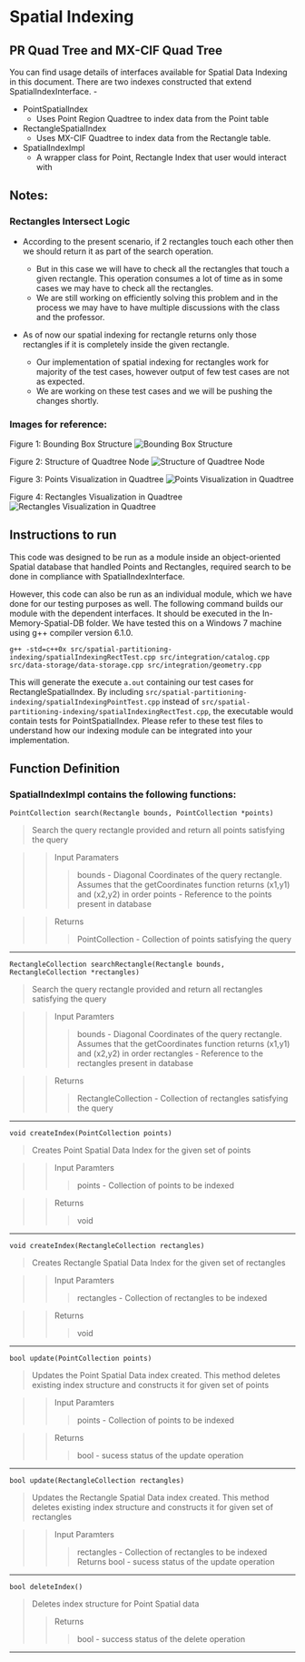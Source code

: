 # Spatial Indexing

## PR Quad Tree and MX-CIF Quad Tree

You can find usage details of interfaces available for Spatial Data Indexing in this document.
There are two indexes constructed that extend SpatialIndexInterface. - 

* PointSpatialIndex
	* Uses Point Region Quadtree to index data from the Point table
* RectangleSpatialIndex 
	* Uses MX-CIF Quadtree to index data from the Rectangle table.
* SpatialIndexImpl
    * A wrapper class for Point, Rectangle Index that user would interact with

## Notes:

### Rectangles Intersect Logic

* According to the present scenario, if 2 rectangles touch each other then we should return it as part of the search operation. 
	* But in this case we will have to check all the rectangles that touch a given rectangle. This operation consumes a lot of time as in some cases we may have to check all the rectangles.
	* We are still working on efficiently solving this problem and in the process we may have to have multiple discussions with the class and the professor.

* As of now our spatial indexing for rectangle returns only those rectangles if it is completely inside the given rectangle.
	* Our implementation of spatial indexing for rectangles work for majority of the test cases, however output of few test cases are not as expected. 
	* We are working on these test cases and we will be pushing the changes shortly.

### Images for reference:

Figure 1: Bounding Box Structure 
![Bounding Box Structure](https://github.com/nakulchawla09/advances-quadtree/blob/master/new/advdbSpatialTest/Test/Images/BoundingBoxStructure.png)

Figure 2: Structure of Quadtree Node
![Structure of Quadtree Node](https://github.com/nakulchawla09/advances-quadtree/blob/master/new/advdbSpatialTest/Test/Images/StructureOfQuadtreeNode.png)

Figure 3: Points Visualization in Quadtree
![Points Visualization in Quadtree](https://github.com/nakulchawla09/advances-quadtree/blob/master/new/advdbSpatialTest/Test/Images/TestCase1PointsVisualization.png)

Figure 4: Rectangles Visualization in Quadtree
![Rectangles Visualization in Quadtree](https://github.com/nakulchawla09/advances-quadtree/blob/master/new/advdbSpatialTest/Test/Images/TestCaseRectangulesVisualization.png)

## Instructions to run
This code was designed to be run as a module inside an object-oriented Spatial database that handled Points and Rectangles, required search to be done in compliance with SpatialIndexInterface.

However, this code can also be run as an individual module, which we have done for our testing purposes as well. 
The following command builds our module with the dependent interfaces. It should be executed in the In-Memory-Spatial-DB folder. We have tested this on a Windows 7 machine using g++ compiler version 6.1.0.

`g++ -std=c++0x src/spatial-partitioning-indexing/spatialIndexingRectTest.cpp src/integration/catalog.cpp src/data-storage/data-storage.cpp src/integration/geometry.cpp`

This will generate the execute `a.out` containing our test cases for RectangleSpatialIndex. By including `src/spatial-partitioning-indexing/spatialIndexingPointTest.cpp` instead of `src/spatial-partitioning-indexing/spatialIndexingRectTest.cpp`, the executable would contain tests for PointSpatialIndex. Please refer to these test files to understand how our indexing module can be integrated into your implementation.

## Function Definition

### SpatialIndexImpl contains the following functions:
`PointCollection search(Rectangle bounds, PointCollection *points)`

>Search the query rectangle provided and return all points satisfying the query

>>Input Paramaters
>>>bounds - Diagonal Coordinates of the query rectangle. Assumes that the getCoordinates function returns (x1,y1) and (x2,y2) in order
>>>points - Reference to the points present in database

>> Returns
>>> PointCollection - Collection of points satisfying the query


---		

`RectangleCollection searchRectangle(Rectangle bounds, RectangleCollection *rectangles)`
>Search the query rectangle provided and return all rectangles satisfying the query

>>Input Paramters
>>>bounds - Diagonal Coordinates of the query rectangle. Assumes that the getCoordinates function returns (x1,y1) and (x2,y2) in order
>>>rectangles - Reference to the rectangles present in database

>>Returns
>>>RectangleCollection - Collection of rectangles satisfying the query

---	

`void createIndex(PointCollection points)`

>Creates Point Spatial Data Index for the given set of points

>>Input Paramters
>>>points - Collection of points to be indexed

>>Returns
>>>void

---	

`void createIndex(RectangleCollection rectangles)`

>Creates Rectangle Spatial Data Index for the given set of rectangles

>>Input Paramters
>>>rectangles - Collection of rectangles to be indexed

>>Returns
>>>void

---

`bool update(PointCollection points)`

>Updates the Point Spatial Data index created. This method deletes existing index structure and constructs it for given set of points

>>Input Paramters
>>>points - Collection of points to be indexed

>>Returns
>>>bool - sucess status of the update operation

---	
	
`bool update(RectangleCollection rectangles)`
>Updates the Rectangle Spatial Data index created. This method deletes existing index structure and constructs it for given set of rectangles

>>Input Paramters
>>>rectangles - Collection of rectangles to be indexed
>>Returns
>>>bool - sucess status of the update operation

---	

`bool deleteIndex()`

>Deletes index structure for Point Spatial data
>>Returns
>>>bool - success status of the delete operation

---		
